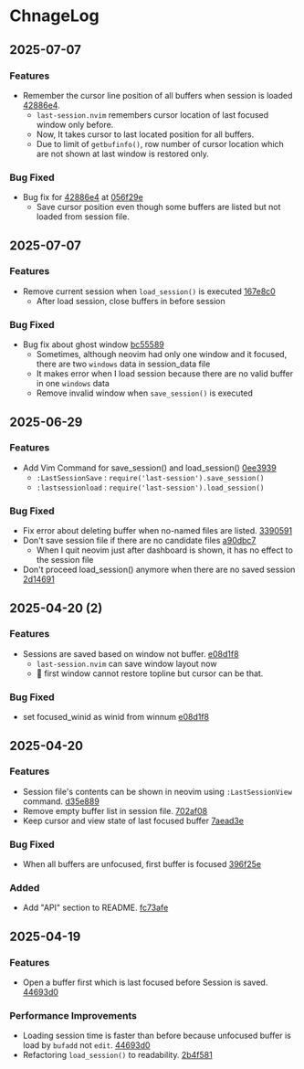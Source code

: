 # ChnageLog

## 2025-07-07

### Features
- Remember the cursor line position of all buffers when session is loaded [42886e4](https://github.com/Jaehaks/last-session.nvim/commit/42886e49a54b1df74df76966a67270394a2d8409).
	- `last-session.nvim` remembers cursor location of last focused window only before.
	- Now, It takes cursor to last located position for all buffers.
	- Due to limit of `getbufinfo()`, row number of cursor location which are not shown at last window is restored only.

### Bug Fixed
- Bug fix for [42886e4](https://github.com/Jaehaks/last-session.nvim/commit/42886e49a54b1df74df76966a67270394a2d8409) at [056f29e](https://github.com/Jaehaks/last-session.nvim/commit/056f29e850fa8e91369672a7e55651af5aee74f9)
	- Save cursor position even though some buffers are listed but not loaded from session file.

## 2025-07-07

### Features
- Remove current session when `load_session()` is executed [167e8c0](https://github.com/Jaehaks/last-session.nvim/commit/167e8c01b0c033ce2427a05197b05d7640d63e05)
	- After load session, close buffers in before session

### Bug Fixed
- Bug fix about ghost window [bc55589](https://github.com/Jaehaks/last-session.nvim/commit/bc555899dc877756e44af0b3f69017ddd9c66f52)
	- Sometimes, although neovim had only one window and it focused, there are two `windows` data in session_data file
	- It makes error when I load session because there are no valid buffer in one `windows` data
	- Remove invalid window when `save_session()` is executed

## 2025-06-29

### Features
- Add Vim Command for save_session() and load_session() [0ee3939](https://github.com/Jaehaks/last-session.nvim/commit/0ee393979b39733d3717cd821308edd050c815fe)
	- `:LastSessionSave` : `require('last-session').save_session()`
	- `:lastsessionload` : `require('last-session').load_session()`

### Bug Fixed
- Fix error about deleting buffer when no-named files are listed. [3390591](https://github.com/Jaehaks/last-session.nvim/commit/339059128940fba84d3cb2352f75f7d976f58312)
- Don't save session file if there are no candidate files [a90dbc7](https://github.com/Jaehaks/last-session.nvim/commit/a90dbc7d2f6b00d84214a2abc598a95d378c3e4a)
	- When I quit neovim just after dashboard is shown, it has no effect to the session file
- Don't proceed load_session() anymore when there are no saved session [2d14691](https://github.com/Jaehaks/last-session.nvim/commit/2d146911f96fd3a3559f072ca8af0d1bc1817101)

## 2025-04-20 (2)

### Features
- Sessions are saved based on window not buffer. [e08d1f8](https://github.com/Jaehaks/last-session.nvim/commit/e08d1f86571b753161d1fae80d6c616f2707faf5)
	- `last-session.nvim` can save window layout now
	-  first window cannot restore topline but cursor can be that.

### Bug Fixed
- set focused_winid as winid from winnum [e08d1f8](https://github.com/Jaehaks/last-session.nvim/commit/e08d1f86571b753161d1fae80d6c616f2707faf5)

## 2025-04-20

### Features
- Session file's contents can be shown in neovim using `:LastSessionView` command. [d35e889](https://github.com/Jaehaks/last-session.nvim/commit/d35e889e8a5db1460ea60a0ade4a116227cfd7ba)
- Remove empty buffer list in session file. [702af08](https://github.com/Jaehaks/last-session.nvim/commit/702af0850529c51611256d848b6edbf1cbd96742)
- Keep cursor and view state of last focused buffer [7aead3e](https://github.com/Jaehaks/last-session.nvim/commit/7aead3e6799f42bb30a161bef0b67f9308dde395)

### Bug Fixed
- When all buffers are unfocused, first buffer is focused [396f25e](https://github.com/Jaehaks/last-session.nvim/commit/396f25eac16442df14e674704ad56a7a56371b0f)

### Added
- Add "API" section to README. [fc73afe](https://github.com/Jaehaks/last-session.nvim/commit/fc73afefe9b306d6c5a39921a7489a8ca2be7693)


## 2025-04-19

### Features
- Open a buffer first which is last focused before Session is saved. [44693d0](https://github.com/Jaehaks/last-session.nvim/commit/44693d0de84d2f19097e9b1a1992cad3d754970e)

### Performance Improvements
- Loading session time is faster than before because unfocused buffer is load by `bufadd` not `edit`. [44693d0](https://github.com/Jaehaks/last-session.nvim/commit/44693d0de84d2f19097e9b1a1992cad3d754970e)
- Refactoring `load_session()` to readability. [2b4f581](https://github.com/Jaehaks/last-session.nvim/commit/2b4f58168e83c346d3d21aadae0004b6a84c233b)


